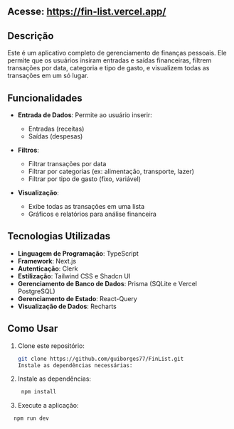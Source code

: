 ## Acesse: https://fin-list.vercel.app/

## Descrição

Este é um aplicativo completo de gerenciamento de finanças pessoais. Ele permite que os usuários insiram entradas e saídas financeiras, filtrem transações por data, categoria e tipo de gasto, e visualizem todas as transações em um só lugar.

## Funcionalidades

- **Entrada de Dados**: Permite ao usuário inserir:
  - Entradas (receitas)
  - Saídas (despesas)

- **Filtros**:
  - Filtrar transações por data
  - Filtrar por categorias (ex: alimentação, transporte, lazer)
  - Filtrar por tipo de gasto (fixo, variável)

- **Visualização**:
  - Exibe todas as transações em uma lista
  - Gráficos e relatórios para análise financeira

## Tecnologias Utilizadas

- **Linguagem de Programação**: TypeScript
- **Framework**: Next.js
- **Autenticação**: Clerk
- **Estilização**: Tailwind CSS e Shadcn UI
- **Gerenciamento de Banco de Dados**: Prisma (SQLite e Vercel PostgreSQL)
- **Gerenciamento de Estado**: React-Query
- **Visualização de Dados**: Recharts


## Como Usar

1. Clone este repositório:
   ```bash
   git clone https://github.com/guiborges77/FinList.git
   Instale as dependências necessárias:

2. Instale as dependências:
   ```bash
    npm install

3. Execute a aplicação:
  ```bash
    npm run dev
